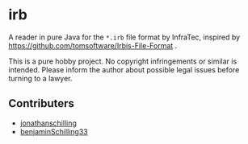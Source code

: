 # irb

A reader in pure Java for the `*.irb` file format by InfraTec,
inspired by https://github.com/tomsoftware/Irbis-File-Format .

This is a pure hobby project. No copyright infringements or similar is intended.
Please inform the author about possible legal issues before turning to a lawyer.

## Contributers

 * [jonathanschilling](https://github.com/jonathanschilling)
 * [benjaminSchilling33](https://github.com/benjaminschilling33)
 